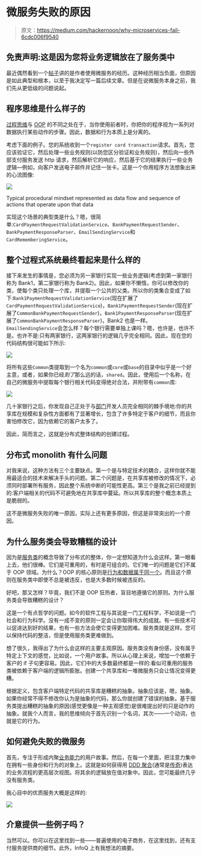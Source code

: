 # 微服务失败的原因

> 原文：<https://medium.com/hackernoon/why-microservices-fail-6cdc006f9540>

## 免责声明:这是因为您将业务逻辑放在了服务类中

最近偶然看到一个[帖子](https://segment.com/blog/goodbye-microservices/)讲的是作者使用微服务的经历。这种经历相当负面，但原因是如此典型和根本，以至于我决定写一篇后续文章。但是在说微服务本身之前，我们先从更低级的问题说起。

## 程序思维是什么样子的

[过程思维](https://en.wikipedia.org/wiki/Procedural_programming)与 [OOP](https://hackernoon.com/solid-principles-530b2cc2badf) 的不同之处在于，当你使用前者时，你把你的程序视为一系列对数据执行某些动作的步骤。因此，数据和行为本质上是分离的。

考虑下面的例子。您的系统收到一个`register card transaction`请求。首先，您应该验证它，然后处理一些业务规则(以防您区分验证和业务规则)，然后向一些外部支付服务发送 http 请求，然后解析它的响应，然后基于它的结果执行一些业务逻辑—例如，向客户发送电子邮件并记住一张卡。这是一个你用程序方法想象出来的心流图像:

![](img/e33423b6bc9bc4e88bd3064aa7c218ad.png)

Typical procedural mindset represented as data flow and sequence of actions that operate upon that data

实现这个场景的典型类是什么？嗯，很简单:`CardPaymentRequestValidationService`、`BankPaymentRequestSender`、`BankPaymentResponseParser`、`EmailSendingService`和`CardRememberingService`。

## 整个过程式系统最终看起来是什么样的

接下来发生的事情是，您必须为另一家银行实现一些业务逻辑(考虑到第一家银行称为 Bank1，第二家银行称为 Bank2)。因此，如果你不懒惰，你可以修改你的类，使每个类只处理一个库，并提取一个公共的父类。所以你的类集合变成了如下:`Bank1PaymentRequestValidationService`(现在扩展了`CardPaymentRequestValidationService`)，`Bank1PaymentRequestSender`(现在扩展了`CommonBankPaymentRequestSender`)，`Bank1PaymentResponseParser`(现在扩展了`CommonBankPaymentResponseParser`)，Bank2 也是一样。`EmailSendingService`会怎么样？每个银行需要单独上课吗？嗯，也许是，也许不是。也许不是:只有两家银行，这两家银行的逻辑几乎完全相同。因此，现在您的代码结构很可能如下所示:

![](img/bbe778a9ce555d1948c3cc84604fb38a.png)

将所有这些`Common`类提取到一个名为`common`或`core`或`base`的目录中似乎是一个好主意，或者，如果你已经*到了*那么远的话，`shared`。因此，使用后一个名称，在自己的微服务中提取每个银行相关代码变得绝对合法，并附带有`common`库:

![](img/d3f50ed8dfd803c0337aba5fbbdd74f6.png)

几十家银行之后，你发现自己正处于与[部门](https://segment.com/)开发人员完全相同的棘手境地:你的共享库在规模和复杂性方面都有了显著增长，包含了许多特定于客户的细节，而且你害怕修改它，因为依赖它的客户太多了。

因此，简而言之，这就是分布式整体结构的创建过程。

## 分布式 monolith 有什么问题

对我来说，这种方法有三个主要缺点。第一个是与特定技术的耦合，这样你就不能用最适合的技术来解决手头的问题。第二个问题是，在共享库被修改的情况下，必须同时部署所有服务，因此整个系统中断的可能性更高。第三个是我之前已经提到的:客户端相关的代码不可避免地在共享库中蔓延。所以共享库的整个概念本质上是脆弱的。

这不是微服务失败的唯一原因，实际上还有更多原因，但这是非常突出的一个原因。

## 为什么服务类会导致糟糕的设计

因为是[服务类](https://hackernoon.com/you-dont-need-a-domain-service-class-in-ddd-9ecd3140782)的概念导致了分布式的整体，你一定想知道为什么会这样。第一眼看上去，他们很棒。它们是可重用的，有时是可组合的。它们唯一的问题是它们不属于 OOP 领域。为什么？OOP 的核心原则是[行为和数据属于同一个](https://martinfowler.com/bliki/AnemicDomainModel.html)。而且这个原则在服务类中即使不总是被违反，也是大多数时候被违反的。

好吧，那又怎样？毕竟，我们不是 OOP 狂热者，盲目地遵循它的原则。为什么服务类会导致糟糕的设计？

这是一个有点哲学的问题。如今的软件工程与其说是一门工程科学，不如说是一门社会和行为科学。没有一成不变的原则一定会让你取得伟大的成就。有一些技术可以促进达到好的结果，也有一些方法会使它变得更加困难。服务类就是这样。您可以保持代码的整洁，但是使用服务类更难做到。

想了很久，我得出了为什么会这样的主要主观原因。服务类没有身份感，没有属于特定上下文的感觉，比如说，一个用户故事。所以从心理上来说，增加一个依赖于客户的 if 子句更容易。因此，它们中的大多数最终都是一样的:看似可重用的服务类被依赖于客户端的逻辑所膨胀。创建一个共享库和一堆微服务只会让情况变得更糟。

根据定义，包含客户端特定代码的共享库是糟糕的抽象。抽象应该是，嗯，抽象。如果你经常不得不修改你认为是抽象的代码，那么你就创建了错误的抽象。基于服务类提出糟糕的抽象的原因(感觉更像是一种主观感觉)是很难提出好的只是动作的抽象。就我个人而言，我的思维倾向于首先识别一个名词，其次——一个动词，也就是它的行为。

## 如何避免失败的微服务

首先，专注于形成内聚[业务能力](https://hackernoon.com/how-to-define-service-boundaries-251c4fc0f205)的用户故事。然后，在每一个里面，把注意力集中在拥有一些身份和行为的对象上。这就是如何获得用 [DDD 聚合](https://martinfowler.com/bliki/DDD_Aggregate.html)(通常是[传奇](https://hackernoon.com/service-boundaries-identification-example-in-e-commerce-a2c01a1b8ee9))表达的业务流程的更高层次视图。将其余的逻辑放在值对象中。因此，您可能最终几乎没有服务类。

我心目中的优质服务大概是这样的:

![](img/4b4b4cf0386ab5abeaab9e1fda58ab26.png)

## 介意提供一些例子吗？

当然可以。你可以在这里找到一些——普遍使用的电子商务，在这里找到，还有支付服务提供商的细节。此外，InfoQ 上有我想法的摘要。